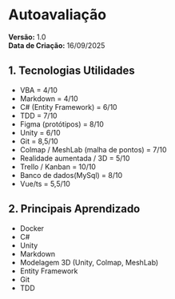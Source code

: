 # Autoavaliação  

**Versão:** 1.0  
**Data de Criação:** 16/09/2025  

## 1. Tecnologias Utilidades

- VBA = 4/10  
- Markdown = 4/10  
- C# (Entity Framework) = 6/10  
- TDD = 7/10  
- Figma (protótipos) = 8/10  
- Unity = 6/10  
- Git = 8,5/10  
- Colmap / MeshLab (malha de pontos) = 7/10  
- Realidade aumentada / 3D = 5/10  
- Trello / Kanban = 10/10  
- Banco de dados(MySql) = 8/10  
- Vue/ts = 5,5/10



## 2. Principais Aprendizado  

- Docker  
- C#  
- Unity  
- Markdown  
- Modelagem 3D (Unity, Colmap, MeshLab)  
- Entity Framework  
- Git  
- TDD  
